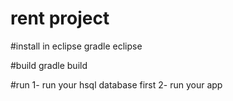 # rent project

#install in eclipse
gradle eclipse

#build
gradle build

#run
1- run your hsql database first
2- run your app 